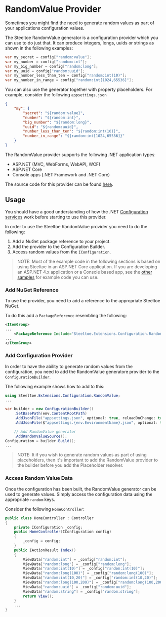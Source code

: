 # RandomValue Provider

Sometimes you might find the need to generate random values as part of your applications configuration values.  

The Steeltoe RandomValue generator is a configuration provider which you can use to do just that. It can produce integers, longs, uuids or strings as shown in the following examples:

```csharp
var my_secret = config["random:value"];
var my_number = config["random:int"];
var my_big_number = config["random:long"];
var my_uuid = config["random:uuid"];
var my_number_less_than_ten = config["random:int(10)"];
var my_number_in_range = config["random:int[1024,65536]"];

```

You can also use the generator together with property placeholders. For example, consider the following `appsettings.json`

```json
{
    "my": {
        "secret": "${random:value}",
        "number": "${random:int}",
        "big_number": "${random:long}",
        "uuid": "${random:uuid}",
        "number_less_than_ten": "${random:int(10)}",
        "number_in_range": "${random:int[1024,65536]}"
    }
}
```

The RandomValue provider supports the following .NET application types:

* ASP.NET (MVC, WebForms, WebAPI, WCF)
* ASP.NET Core
* Console apps (.NET Framework and .NET Core)

 The source code for this provider can be found [here](https://github.com/SteeltoeOSS/Configuration).

## Usage

You should have a good understanding of how the .NET [Configuration services](https://docs.microsoft.com/en-us/aspnet/core/fundamentals/configuration) work before starting to use this provider.

In order to use the Steeltoe RandomValue provider you need to do the following:

1. Add a NuGet package reference to your project.
1. Add the provider to the Configuration Builder.
1. Access random values from the `IConfiguration`.

>NOTE: Most of the example code in the following sections is based on using Steeltoe in an ASP.NET Core application. If you are developing an ASP.NET 4.x application or a Console based app, see the [other samples](https://github.com/SteeltoeOSS/Samples/tree/master/Configuration) for example code you can use.

### Add NuGet Reference

To use the provider, you need to add a reference to the appropriate Steeltoe NuGet.

To do this add a `PackageReference` resembling the following:

```xml
<ItemGroup>
...
    <PackageReference Include="Steeltoe.Extensions.Configuration.RandomValueBase" Version= "2.2.0"/>
...
</ItemGroup>
```

### Add Configuration Provider

In order to have the ability to generate random values from the configuration, you need to add the RandomValue generatore provider to the `ConfigurationBuilder`.  

The following example shows how to add to this:

```csharp
using Steeltoe.Extensions.Configuration.RandomValue;
...

var builder = new ConfigurationBuilder()
    .SetBasePath(env.ContentRootPath)
    .AddJsonFile("appsettings.json", optional: true, reloadOnChange: true)
    .AddJsonFile($"appsettings.{env.EnvironmentName}.json", optional: true)

    // Add RandomValue generator
    .AddRandomValueSource();
Configuration = builder.Build();
...

```

>NOTE: It if you wish to generate random values as part of using placeholders, then it's important to add the RandomValue provider to the builder before you add the Placeholder resolver.

### Access Random Value Data

Once the configuration has been built, the RandomValue generator can be used to generate values.  Simply access the configuration data using the appropriate `random` keys.

Consider the following `HomeController`:

```csharp
public class HomeController : Controller
{
    private IConfiguration _config;
    public HomeController(IConfiguration config)
    {
        _config = config;
    }
    public IActionResult Index()
    {
        ViewData["random:int"] = _config["random:int"];
        ViewData["random:long"] = _config["random:long"];
        ViewData["random:int(10)"] = _config["random:int(10)"];
        ViewData["random:long(100)"] = _config["random:long(100)"];
        ViewData["random:int(10,20)"] = _config["random:int(10,20)"];
        ViewData["random:long(100,200)"] = _config["random:long(100,200)"];
        ViewData["random:uuid"] = _config["random:uuid"];
        ViewData["random:string"] = _config["random:string"];
        return View();
    }
    ...
}
```
